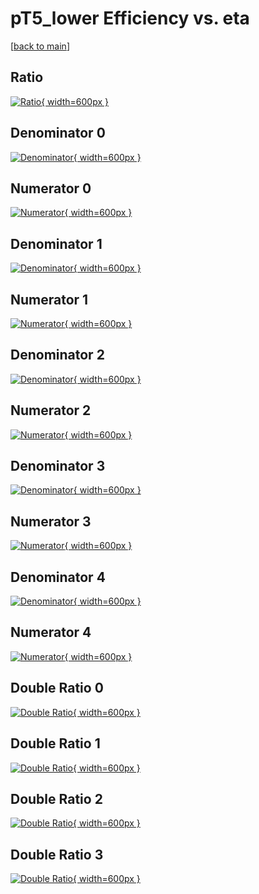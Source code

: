 # pT5_lower Efficiency vs. eta

[[back to main](./)]



## Ratio

[![Ratio](../mtv/var/pT5_lower_base_321_0_eff_eta.png){ width=600px }](../mtv/var/pT5_lower_base_321_0_eff_eta.pdf)

## Denominator 0

[![Denominator](../mtv/den/pT5_lower_base_321_0_eff_eta_den0.png){ width=600px }](../mtv/den/pT5_lower_base_321_0_eff_eta_den0.pdf)

## Numerator 0

[![Numerator](../mtv/num/pT5_lower_base_321_0_eff_eta_num0.png){ width=600px }](../mtv/num/pT5_lower_base_321_0_eff_eta_num0.pdf)

## Denominator 1

[![Denominator](../mtv/den/pT5_lower_base_321_0_eff_eta_den1.png){ width=600px }](../mtv/den/pT5_lower_base_321_0_eff_eta_den1.pdf)

## Numerator 1

[![Numerator](../mtv/num/pT5_lower_base_321_0_eff_eta_num1.png){ width=600px }](../mtv/num/pT5_lower_base_321_0_eff_eta_num1.pdf)

## Denominator 2

[![Denominator](../mtv/den/pT5_lower_base_321_0_eff_eta_den2.png){ width=600px }](../mtv/den/pT5_lower_base_321_0_eff_eta_den2.pdf)

## Numerator 2

[![Numerator](../mtv/num/pT5_lower_base_321_0_eff_eta_num2.png){ width=600px }](../mtv/num/pT5_lower_base_321_0_eff_eta_num2.pdf)

## Denominator 3

[![Denominator](../mtv/den/pT5_lower_base_321_0_eff_eta_den3.png){ width=600px }](../mtv/den/pT5_lower_base_321_0_eff_eta_den3.pdf)

## Numerator 3

[![Numerator](../mtv/num/pT5_lower_base_321_0_eff_eta_num3.png){ width=600px }](../mtv/num/pT5_lower_base_321_0_eff_eta_num3.pdf)

## Denominator 4

[![Denominator](../mtv/den/pT5_lower_base_321_0_eff_eta_den4.png){ width=600px }](../mtv/den/pT5_lower_base_321_0_eff_eta_den4.pdf)

## Numerator 4

[![Numerator](../mtv/num/pT5_lower_base_321_0_eff_eta_num4.png){ width=600px }](../mtv/num/pT5_lower_base_321_0_eff_eta_num4.pdf)

## Double Ratio 0

[![Double Ratio](../mtv/ratio/pT5_lower_base_321_0_eff_eta_ratio0.png){ width=600px }](../mtv/ratio/pT5_lower_base_321_0_eff_eta_ratio0.pdf)

## Double Ratio 1

[![Double Ratio](../mtv/ratio/pT5_lower_base_321_0_eff_eta_ratio1.png){ width=600px }](../mtv/ratio/pT5_lower_base_321_0_eff_eta_ratio1.pdf)

## Double Ratio 2

[![Double Ratio](../mtv/ratio/pT5_lower_base_321_0_eff_eta_ratio2.png){ width=600px }](../mtv/ratio/pT5_lower_base_321_0_eff_eta_ratio2.pdf)

## Double Ratio 3

[![Double Ratio](../mtv/ratio/pT5_lower_base_321_0_eff_eta_ratio3.png){ width=600px }](../mtv/ratio/pT5_lower_base_321_0_eff_eta_ratio3.pdf)

